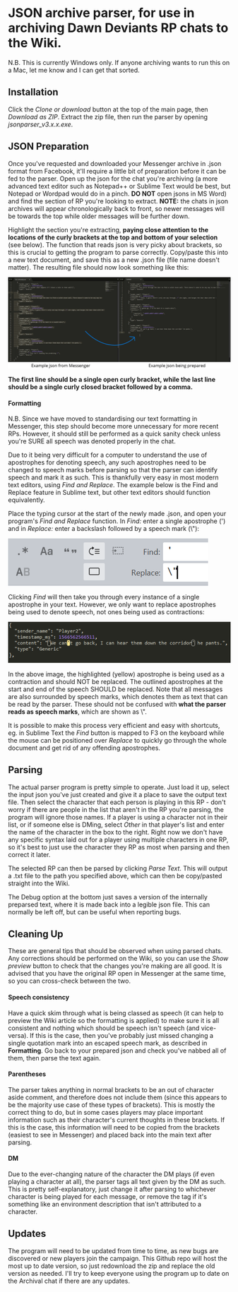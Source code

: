 # JSON archive parser, for use in archiving Dawn Deviants RP chats to the Wiki.

N.B. This is currently Windows only. If anyone archiving wants to run this on a Mac, let me know and I can get that sorted.

## Installation

Click the *Clone or download* button at the top of the main page, then *Download as ZIP*. Extract the zip file, then run the parser by opening *jsonparser_v3.x.x.exe*.

## JSON Preparation

Once you've requested and downloaded your Messenger archive in .json format from Facebook, it'll require a little bit of preparation before it can be fed to the parser. Open up the json for the chat you're archiving (a more advanced text editor such as Notepad++ or Sublime Text would be best, but Notepad or Wordpad would do in a pinch. **DO NOT** open jsons in MS Word) and find the section of RP you're looking to extract. **NOTE:** the chats in json archives will appear chronologically back to front, so newer messages will be towards the top while older messages will be further down.

Highlight the section you're extracting, **paying close attention to the locations of the curly brackets at the top and bottom of your selection** (see below). The function that reads json is very picky about brackets, so this is crucial to getting the program to parse correctly. Copy/paste this into a new text document, and save this as a new .json file (file name doesn't matter). The resulting file should now look something like this:

![Creation of a parsable .json](/readme_media/json_prep_1.png)

**The first line should be a single open curly bracket, while the last line should be a single curly closed bracket followed by a comma.**

#### Formatting

N.B. Since we have moved to standardising our text formatting in Messenger, this step should become more unnecessary for more recent RPs. However, it should still be performed as a quick sanity check unless you're SURE all speech was denoted properly in the chat.

Due to it being very difficult for a computer to understand the use of apostrophes for denoting speech, any such apostrophes need to be changed to speech marks before parsing so that the parser can identify speech and mark it as such. This is thankfully very easy in most modern text editors, using *Find and Replace*. The example below is the Find and Replace feature in Sublime text, but other text editors should function equivalently.

Place the typing cursor at the start of the newly made .json, and open your program's *Find and Replace* function. In *Find:* enter a single apostrophe (') and in *Replace:* enter a backslash followed by a speech mark (\\"):

![Find and Replace function in Sublime Text](/readme_media/json_prep_2.png)

Clicking *Find* will then take you through every instance of a single apostrophe in your text. However, we only want to replace apostrophes being used to denote speech, not ones being used as contractions:

![Apostrophes used for speech vs. as contractions](/readme_media/json_prep_3.PNG)

In the above image, the highlighted (yellow) apostrophe is being used as a contraction and should NOT be replaced. The outlined apostrophes at the start and end of the speech SHOULD be replaced. Note that all messages are also surrounded by speech marks, which denotes them as text that can be read by the parser. These should not be confused with **what the parser reads as speech marks**, which are shown as \\".

It is possible to make this process very efficient and easy with shortcuts, eg. in Sublime Text the *Find* button is mapped to F3 on the keyboard while the mouse can be positioned over *Replace* to quickly go through the whole document and get rid of any offending apostrophes.

## Parsing

The actual parser program is pretty simple to operate. Just load it up, select the input json you've just created and give it a place to save the output text file. Then select the character that each person is playing in this RP - don't worry if there are people in the list that aren't in the RP you're parsing, the program will ignore those names. If a player is using a character not in their list, or if someone else is DMing, select *Other* in that player's list and enter the name of the character in the box to the right. Right now we don't have any specific syntax laid out for a player using multiple characters in one RP, so it's best to just use the character they RP as most when parsing and then correct it later.

The selected RP can then be parsed by clicking *Parse Text*. This will output a .txt file to the path you specified above, which can then be copy/pasted straight into the Wiki.

The Debug option at the bottom just saves a version of the internally preparsed text, where it is made back into a legible json file. This can normally be left off, but can be useful when reporting bugs.

## Cleaning Up

These are general tips that should be observed when using parsed chats. Any corrections should be performed on the Wiki, so you can use the *Show preview* button to check that the changes you're making are all good. It is advised that you have the original RP open in Messenger at the same time, so you can cross-check between the two.

#### Speech consistency

Have a quick skim through what is being classed as speech (it can help to preview the Wiki article so the formatting is applied) to make sure it is all consistent and nothing which should be speech isn't speech (and vice-versa). If this is the case, then you've probably just missed changing a single quotation mark into an escaped speech mark, as described in **Formatting**. Go back to your prepared json and check you've nabbed all of them, then parse the text again.

#### Parentheses

The parser takes anything in normal brackets to be an out of character aside comment, and therefore does not include them (since this appears to be the majority use case of these types of brackets). This is mostly the correct thing to do, but in some cases players may place important information such as their character's current thoughts in these brackets. If this is the case, this information will need to be copied from the brackets (easiest to see in Messenger) and placed back into the main text after parsing.

#### DM

Due to the ever-changing nature of the character the DM plays (if even playing a character at all), the parser tags all text given by the DM as such. This is pretty self-explanatory, just change it after parsing to whichever character is being played for each message, or remove the tag if it's something like an environment description that isn't attributed to a character.

## Updates

The program will need to be updated from time to time, as new bugs are discovered or new players join the campaign. This Github repo will host the most up to date version, so just redownload the zip and replace the old version as needed. I'll try to keep everyone using the program up to date on the Archival chat if there are any updates.
